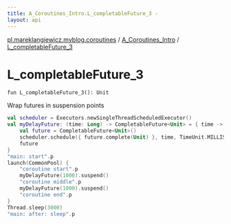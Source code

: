 ```yaml
---
title: A_Coroutines_Intro.L_completableFuture_3 - 
layout: api
---
```


<div class='api-docs-breadcrumbs'><a href="../index.html">pl.mareklangiewicz.myblog.coroutines</a> / <a href="index.html">A_Coroutines_Intro</a> / <a href=".">L_completableFuture_3</a></div>

# L_completableFuture_3

<div class="signature"><code><span class="keyword">fun </span><span class="identifier">L_completableFuture_3</span><span class="symbol">(</span><span class="symbol">)</span><span class="symbol">: </span><span class="identifier">Unit</span></code></div>

Wrap futures in suspension points

``` kotlin
val scheduler = Executors.newSingleThreadScheduledExecutor()
val myDelayFuture: (time: Long) -> CompletableFuture<Unit> = { time ->
    val future = CompletableFuture<Unit>()
    scheduler.schedule({ future.complete(Unit) }, time, TimeUnit.MILLISECONDS)
    future
}
"main: start".p
launch(CommonPool) {
    "coroutine start".p
    myDelayFuture(1000).suspend()
    "coroutine middle".p
    myDelayFuture(1000).suspend()
    "coroutine end".p
}
Thread.sleep(3000)
"main: after: sleep".p
```

